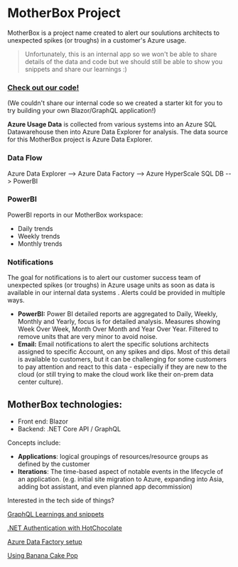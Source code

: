 # MotherBox Project
MotherBox is a project name created to alert our soulutions architects to unexpected spikes (or troughs) in a customer's Azure usage.

> Unfortunately, this is an internal app so we won't be able to share details of the data and code but we should still be able to show you snippets and share our learnings :)

### [**Check out our code!**](https://github.com/microsoft/blazor-graphql-starter-kit)
(We couldn't share our internal code so we created a starter kit for you to try building your own Blazor/GraphQL application!)

**Azure Usage Data** is collected from various systems into an Azure SQL Datawarehouse then into Azure Data Explorer for analysis. The data source for this MotherBox project is Azure Data Explorer.

### Data Flow
Azure Data Explorer --> Azure Data Factory --> Azure HyperScale SQL DB --> PowerBI

### PowerBI
PowerBI reports in our MotherBox workspace:
- Daily trends
- Weekly trends
- Monthly trends

### Notifications
The goal for notifications is to alert our customer success team of unexpected spikes (or troughs) in Azure usage units as soon as data is available in our internal data systems . Alerts could be provided in multiple ways.

- **PowerBI:** Power BI detailed reports are aggregated to Daily, Weekly, Monthly and Yearly, focus is for detailed analysis. Measures showing Week Over Week, Month Over Month and Year Over Year. Filtered to remove units that are very minor to avoid noise.
- **Email:** Email notifications to alert the specific solutions architects assigned to specific Account, on any spikes and dips. Most of this detail is available to customers, but it can be challenging for some customers to pay attention and react to this data - especially if they are new to the cloud (or still trying to make the cloud work like their on-prem data center culture).

## MotherBox technologies: 
- Front end: Blazor
- Backend: .NET Core API / GraphQL

Concepts include:
- **Applications**: logical groupings of resources/resource groups as defined by the customer
- **Iterations**: The time-based aspect of notable events in the lifecycle of an application. (e.g. initial site migration to Azure, expanding into Asia, adding bot assistant, and even planned app decommission)

Interested in the tech side of things?

[GraphQL Learnings and snippets](./learnings/GraphQL)

[.NET Authentication with HotChocolate](./learnings/.NET/Authentication)

[Azure Data Factory setup](./learnings/Data)

[Using Banana Cake Pop](./learnings/Banana%20Cake%20Pop/Readme.md)
